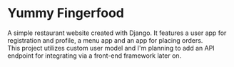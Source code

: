 # Yummy Fingerfood
A simple restaurant website created with Django. It features a user app for registration and profile, a menu app and an app for placing orders.  
This project utilizes custom user model and I'm planning to add an API endpoint for integrating via a front-end framework later on.
